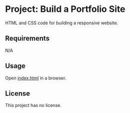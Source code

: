 # Project: Build a Portfolio Site

HTML and CSS code for building a responsive website.

## Requirements

N/A

## Usage

Open [index.html](index.html) in a browser.

## License

This project has no license.
